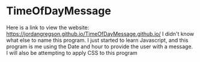 # TimeOfDayMessage
Here is a link to view the website: https://jordangregson.github.io/TimeOfDayMessage.github.io/
I didn't know what else to name this program. I just started to learn Javascript, and this program is me using the Date and hour to provide the user with a message. I will also be attempting to apply CSS to this program
